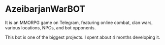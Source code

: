 # AzeibarjanWarBOT
It is an MMORPG game on Telegram, featuring online combat, clan wars, various locations, NPCs, and bot opponents. 


This bot is one of the biggest projects. I spent about 4 months developing it.
